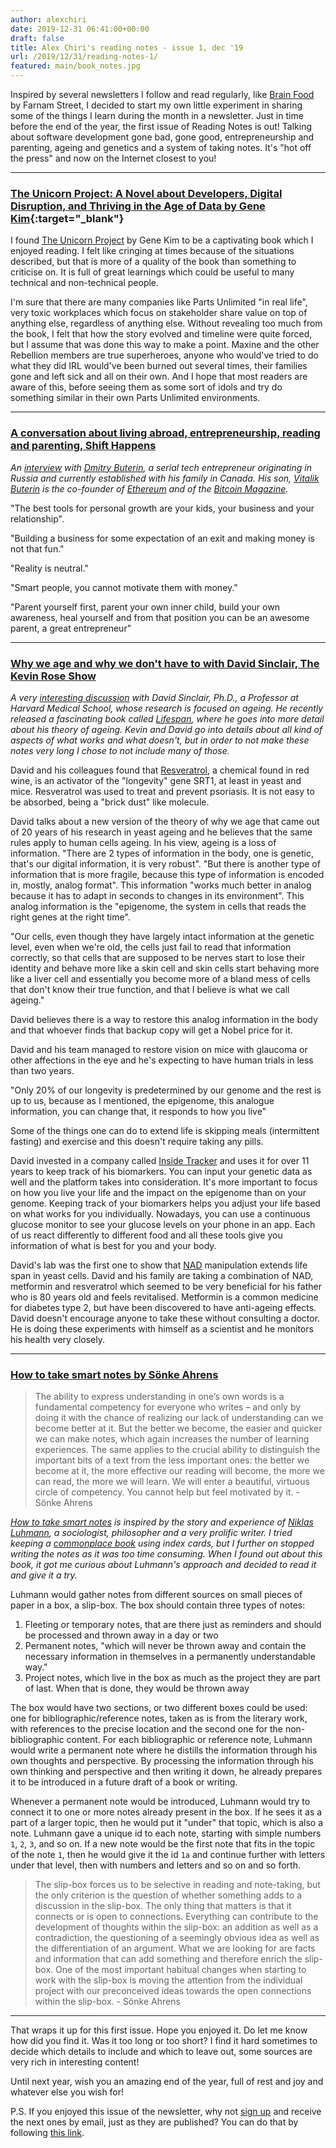 ```yaml
---
author: alexchiri
date: 2019-12-31 06:41:00+00:00
draft: false
title: Alex Chiri's reading notes - issue 1, dec '19
url: /2019/12/31/reading-notes-1/
featured: main/book_notes.jpg
---
```


Inspired by several newsletters I follow and read regularly, like [Brain Food](https://fs.blog/newsletter/) by Farnam Street, I decided to start my own little experiment in sharing some of the things I learn during the month in a newsletter. Just in time before the end of the year, the first issue of Reading Notes is out! Talking about software development gone bad, gone good, entrepreneurship and parenting, ageing and genetics and a system of taking notes. It's "hot off the press" and now on the Internet closest to you!

---

### [The Unicorn Project: A Novel about Developers, Digital Disruption, and Thriving in the Age of Data by Gene Kim](https://www.amazon.com/Unicorn-Project-Developers-Disruption-Thriving-ebook/dp/B07QT9QR41/){:target="_blank"}

I found [The Unicorn Project](https://www.amazon.com/Unicorn-Project-Developers-Disruption-Thriving-ebook/dp/B07QT9QR41/) by Gene Kim to be a captivating book which I enjoyed reading. I felt like cringing at times because of the situations described, but that is more of a quality of the book than something to criticise on. It is full of great learnings which could be useful to many technical and non-technical people.

I'm sure that there are many companies like Parts Unlimited "in real life", very toxic workplaces which focus on stakeholder share value on top of anything else, regardless of anything else. Without revealing too much from the book, I felt that how the story evolved and timeline were quite forced, but I assume that was done this way to make a point. Maxine and the other Rebellion members are true superheroes, anyone who would've tried to do what they did IRL would've been burned out several times, their families gone and left sick and all on their own. And I hope that most readers are aware of this, before seeing them as some sort of idols and try do something similar in their own Parts Unlimited environments.

---

### [A conversation about living abroad, entrepreneurship, reading and parenting, Shift Happens](https://shifthappens.libsyn.com/correlation-between-personal-and-business-growth) 

_An [interview](https://shifthappens.libsyn.com/correlation-between-personal-and-business-growth) with [Dmitry Buterin](http://www.buterin.com/), a serial tech entrepreneur originating in Russia and currently established with his family in Canada. His son, [Vitalik Buterin](https://vitalik.ca/) is the co-founder of [Ethereum](https://ethereum.org/) and of the [Bitcoin Magazine](https://bitcoinmagazine.com/)._

"The best tools for personal growth are your kids, your business and your relationship".

"Building a business for some expectation of an exit and making money is not that fun."

"Reality is neutral."

"Smart people, you cannot motivate them with money."

"Parent yourself first, parent your own inner child, build your own awareness, heal yourself and from that position you can be an awesome parent, a great entrepreneur"

---

### [Why we age and why we don't have to with David Sinclair, The Kevin Rose Show](https://thekevinroseshow.simplecast.com/episodes/david-sinclair-phd-why-we-age-and-why-we-dont-have-to-DbifBrzB)

_A very [interesting discussion](https://thekevinroseshow.simplecast.com/episodes/david-sinclair-phd-why-we-age-and-why-we-dont-have-to-DbifBrzB) with David Sinclair, Ph.D., a Professor at Harvard Medical School, whose research is focused on ageing. He recently released a fascinating book called [Lifespan](https://www.amazon.com/Lifespan-Why-Age-Dont-Have-ebook/dp/B07N4C6LGR/), where he goes into more detail about his theory of ageing. Kevin and David go into details about all kind of aspects of what works and what doesn't, but in order to not make these notes very long I chose to not include many of those._ 

David and his colleagues found that [Resveratrol](https://en.wikipedia.org/wiki/Resveratrol), a chemical found in red wine, is an activator of the "longevity" gene SRT1, at least in yeast and mice. Resveratrol was used to treat and prevent psoriasis. It is not easy to be absorbed, being a "brick dust" like molecule.

David talks about a new version of the theory of why we age that came out of 20 years of his research in yeast ageing and he believes that the same rules apply to human cells ageing. In his view, ageing is a loss of information. "There are 2 types of information in the body, one is genetic, that's our digital information, it is very robust". "But there is another type of information that is more fragile, because this type of information is encoded in, mostly, analog format". This information "works much better in analog because it has to adapt in seconds to changes in its environment". This analog information is the "epigenome, the system in cells that reads the right genes at the right time". 

"Our cells, even though they have largely intact information at the genetic level, even when we're old, the cells just fail to read that information correctly, so that cells that are supposed to be nerves start to lose their identity and behave more like a skin cell and skin cells start behaving more like a liver cell and essentially you become more of a bland mess of cells that don't know their true function, and that I believe is what we call ageing."

David believes there is a way to restore this analog information in the body and that whoever finds that backup copy will get a Nobel price for it. 

David and his team managed to restore vision on mice with glaucoma or other affections in the eye and he's expecting to have human trials in less than two years. 

"Only 20% of our longevity is predetermined by our genome and the rest is up to us, because as I mentioned, the epigenome, this analogue information, you can change that, it responds to how you live"

Some of the things one can do to extend life is skipping meals (intermittent fasting) and exercise and this doesn't require taking any pills.

David invested in a company called [Inside Tracker](https://www.insidetracker.com/) and uses it for over 11 years to keep track of his biomarkers. You can input your genetic data as well and the platform takes into consideration. It's more important to focus on how you live your life and the impact on the epigenome than on your genome. Keeping track of your biomarkers helps you adjust your life based on what works for you individually. Nowadays, you can use a continuous glucose monitor to see your glucose levels on your phone in an app. Each of us react differently to different food and all these tools give you information of what is best for you and your body.

David's lab was the first one to show that [NAD](https://en.wikipedia.org/wiki/Nicotinamide_adenine_dinucleotide) manipulation extends life span in yeast cells. David and his family are taking a combination of NAD, metformin and resveratrol which seemed to be very beneficial for his father who is 80 years old and feels revitalised. Metformin is a common medicine for diabetes type 2, but have been discovered to have anti-ageing effects. David doesn't encourage anyone to take these without consulting a doctor. He is doing these experiments with himself as a scientist and he monitors his health very closely.

---

### [How to take smart notes by Sönke Ahrens](https://www.amazon.com/How-Take-Smart-Notes-Nonfiction-ebook/dp/B06WVYW33Y/)

> The ability to express understanding in one’s own words is a fundamental competency for everyone who writes – and only by doing it with the chance of realizing our lack of understanding can we become better at it. But the better we become, the easier and quicker we can make notes, which again increases the number of learning experiences. The same applies to the crucial ability to distinguish the important bits of a text from the less important ones: the better we become at it, the more effective our reading will become, the more we can read, the more we will learn. We will enter a beautiful, virtuous circle of competency. You cannot help but feel motivated by it. - Sönke Ahrens

_[How to take smart notes](https://www.amazon.com/How-Take-Smart-Notes-Nonfiction-ebook/dp/B06WVYW33Y/) is inspired by the story and experience of [Niklas Luhmann](https://en.wikipedia.org/wiki/Niklas_Luhmann), a sociologist, philosopher and a very prolific writer. I tried keeping a [commonplace book](https://ryanholiday.net/how-and-why-to-keep-a-commonplace-book/) using index cards, but I further on stopped writing the notes as it was too time consuming. When I found out about this book, it got me curious about Luhmann's approach and decided to read it and give it a try._

Luhmann would gather notes from different sources on small pieces of paper in a box, a slip-box. The box should contain three types of notes:

1. Fleeting or temporary notes, that are there just as reminders and should be processed and thrown away in a day or two
2. Permanent notes, "which will never be thrown away and contain the necessary information in themselves in a permanently understandable way."
3. Project notes, which live in the box as much as the project they are part of last. When that is done, they would be thrown away

The box would have two sections, or two different boxes could be used: one for bibliographic/reference notes, taken as is from the literary work, with references to the precise location and the second one for the non-bibliographic content. For each bibliographic or reference note, Luhmann would write a permanent note where he distills the information through his own thoughts and perspective. By processing the information through his own thinking and perspective and then writing it down, he already prepares it to be introduced in a future draft of a book or writing.

Whenever a permanent note would be introduced, Luhmann would try to connect it to one or more notes already present in the box. If he sees it as a part of a larger topic, then he would put it "under" that topic, which is also a note. Luhmann gave a unique id to each note, starting with simple numbers `1`, `2`, `3`, and so on. If a new note would be the first note that fits in the topic of the note `1`, then he would give it the id `1a` and continue further with letters under that level, then with numbers and letters and so on and so forth. 

> The slip-box forces us to be selective in reading and note-taking, but the only criterion is the question of whether something adds to a discussion in the slip-box. The only thing that matters is that it connects or is open to connections. Everything can contribute to the development of thoughts within the slip-box: an addition as well as a contradiction, the questioning of a seemingly obvious idea as well as the differentiation of an argument. What we are looking for are facts and information that can add something and therefore enrich the slip-box. One of the most important habitual changes when starting to work with the slip-box is moving the attention from the individual project with our preconceived ideas towards the open connections within the slip-box. - Sönke Ahrens

---

That wraps it up for this first issue. Hope you enjoyed it. Do let me know how did you find it. Was it too long or too short? I find it hard sometimes to decide which details to include and which to leave out, some sources are very rich in interesting content!

Until next year, wish you an amazing end of the year, full of rest and joy and whatever else you wish for!

P.S. If you enjoyed this issue of the newsletter, why not [sign up](https://sendfox.com/lp/1vl9ym) and receive the next ones by email, just as they are published? You can do that by following [this link](https://sendfox.com/lp/1vl9ym).
